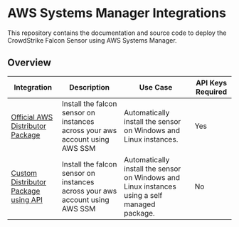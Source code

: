 # AWS Systems Manager Integrations

This repository contains the documentation and source code to deploy the CrowdStrike Falcon Sensor using AWS Systems Manager.

## Overview

| Integration | Description | Use Case | API Keys Required |
| --- | --- | --- | --- |
| [Official AWS Distributor Package](./official-package/README.md) | Install the falcon sensor on instances across your aws account using AWS SSM | Automatically install the sensor on Windows and Linux instances. | Yes |
| [Custom Distributor Package using API](./custom-api-package/README.md) | Install the falcon sensor on instances across your aws account using AWS SSM | Automatically install the sensor on Windows and Linux instances using a self managed package. | No |